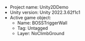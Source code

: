 <!-- UNITY CODE ASSIST INSTRUCTIONS START -->
- Project name: Unity2DDemo
- Unity version: Unity 2022.3.62f1c1
- Active game object:
  - Name: BOSSTriggerWall
  - Tag: Untagged
  - Layer: NoClimbGround
<!-- UNITY CODE ASSIST INSTRUCTIONS END -->